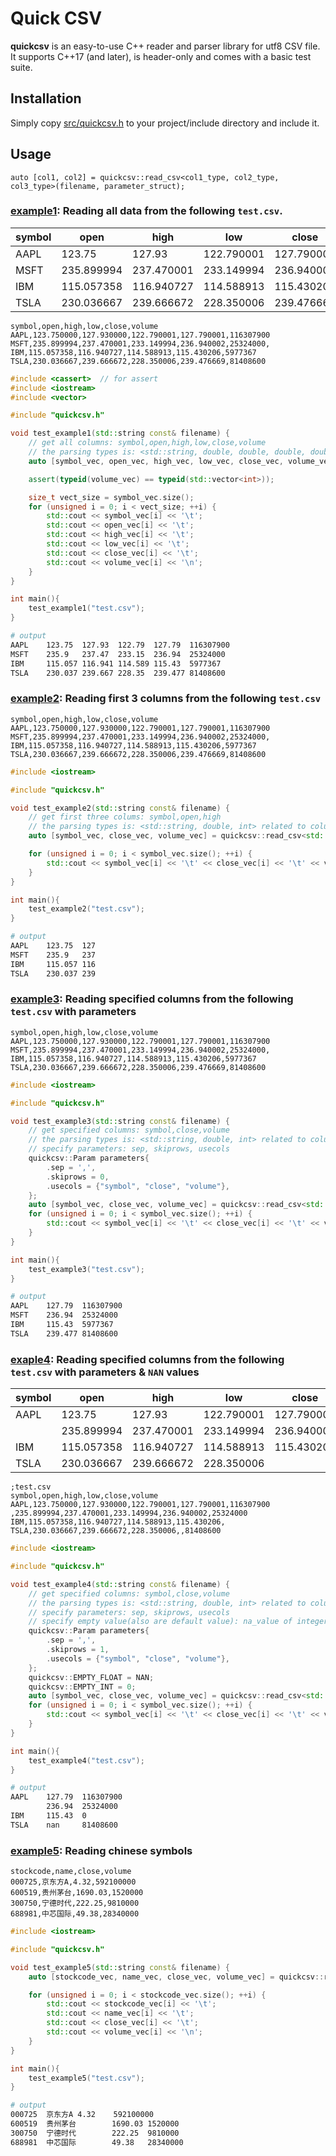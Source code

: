 # Quick CSV

**quickcsv** is an easy-to-use C++ reader and parser library for utf8 CSV file. It supports C++17 (and later), is header-only and comes with a basic test suite.

## Installation

Simply copy [src/quickcsv.h](src/quickcsv.h) to your project/include directory and include it.

## Usage

`auto [col1, col2] = quickcsv::read_csv<col1_type, col2_type, col3_type>(filename, parameter_struct);`

### [example1](tests/example1.h): Reading all data from the following `test.csv`.

| symbol | open       | high       | low        | close      | volume    |
| ------ | ---------- | ---------- | ---------- | ---------- | --------- |
| AAPL   | 123.75     | 127.93     | 122.790001 | 127.790001 | 116307900 |
| MSFT   | 235.899994 | 237.470001 | 233.149994 | 236.940002 | 25324000  |
| IBM    | 115.057358 | 116.940727 | 114.588913 | 115.430206 | 5977367   |
| TSLA   | 230.036667 | 239.666672 | 228.350006 | 239.476669 | 81408600  |

```csv
symbol,open,high,low,close,volume
AAPL,123.750000,127.930000,122.790001,127.790001,116307900
MSFT,235.899994,237.470001,233.149994,236.940002,25324000,
IBM,115.057358,116.940727,114.588913,115.430206,5977367
TSLA,230.036667,239.666672,228.350006,239.476669,81408600
```

```cpp
#include <cassert>  // for assert
#include <iostream>
#include <vector>

#include "quickcsv.h"

void test_example1(std::string const& filename) {
    // get all columns: symbol,open,high,low,close,volume
    // the parsing types is: <std::string, double, double, double, double, int> respectively
    auto [symbol_vec, open_vec, high_vec, low_vec, close_vec, volume_vec] = quickcsv::read_csv<std::string, double, double, double, double, int>(filename);

    assert(typeid(volume_vec) == typeid(std::vector<int>));

    size_t vect_size = symbol_vec.size();
    for (unsigned i = 0; i < vect_size; ++i) {
        std::cout << symbol_vec[i] << '\t';
        std::cout << open_vec[i] << '\t';
        std::cout << high_vec[i] << '\t';
        std::cout << low_vec[i] << '\t';
        std::cout << close_vec[i] << '\t';
        std::cout << volume_vec[i] << '\n';
    }
}

int main(){
    test_example1("test.csv");
}
```

```bash
# output
AAPL    123.75  127.93  122.79  127.79  116307900
MSFT    235.9   237.47  233.15  236.94  25324000
IBM     115.057 116.941 114.589 115.43  5977367
TSLA    230.037 239.667 228.35  239.477 81408600
```

### [example2](tests/example2.h): Reading first 3 columns from the following `test.csv`

```csv
symbol,open,high,low,close,volume
AAPL,123.750000,127.930000,122.790001,127.790001,116307900
MSFT,235.899994,237.470001,233.149994,236.940002,25324000,
IBM,115.057358,116.940727,114.588913,115.430206,5977367
TSLA,230.036667,239.666672,228.350006,239.476669,81408600
```

```cpp
#include <iostream>

#include "quickcsv.h"

void test_example2(std::string const& filename) {
    // get first three colums: symbol,open,high
    // the parsing types is: <std::string, double, int> related to column index
    auto [symbol_vec, close_vec, volume_vec] = quickcsv::read_csv<std::string, double, int>(filename);

    for (unsigned i = 0; i < symbol_vec.size(); ++i) {
        std::cout << symbol_vec[i] << '\t' << close_vec[i] << '\t' << volume_vec[i] << '\n';
    }
}

int main(){
    test_example2("test.csv");
}
```

```bash
# output
AAPL    123.75  127
MSFT    235.9   237
IBM     115.057 116
TSLA    230.037 239
```

### [example3](tests/example3.h): Reading specified columns from the following `test.csv` with parameters

```csv
symbol,open,high,low,close,volume
AAPL,123.750000,127.930000,122.790001,127.790001,116307900
MSFT,235.899994,237.470001,233.149994,236.940002,25324000,
IBM,115.057358,116.940727,114.588913,115.430206,5977367
TSLA,230.036667,239.666672,228.350006,239.476669,81408600
```

```cpp
#include <iostream>

#include "quickcsv.h"

void test_example3(std::string const& filename) {
    // get specified columns: symbol,close,volume
    // the parsing types is: <std::string, double, int> related to column index
    // specify parameters: sep, skiprows, usecols
    quickcsv::Param parameters{
        .sep = ',',
        .skiprows = 0,
        .usecols = {"symbol", "close", "volume"},
    };
    auto [symbol_vec, close_vec, volume_vec] = quickcsv::read_csv<std::string, double, int>(filename, parameters);
    for (unsigned i = 0; i < symbol_vec.size(); ++i) {
        std::cout << symbol_vec[i] << '\t' << close_vec[i] << '\t' << volume_vec[i] << '\n';
    }
}

int main(){
    test_example3("test.csv");
}
```

```bash
# output
AAPL    127.79  116307900
MSFT    236.94  25324000
IBM     115.43  5977367
TSLA    239.477 81408600
```

### [exaple4](tests/example4.h): Reading specified columns from the following `test.csv` with parameters & `NAN` values

| symbol | open       | high       | low        | close      | volume    |
| ------ | ---------- | ---------- | ---------- | ---------- | --------- |
| AAPL   | 123.75     | 127.93     | 122.790001 | 127.790001 | 116307900 |
|        | 235.899994 | 237.470001 | 233.149994 | 236.940002 | 25324000  |
| IBM    | 115.057358 | 116.940727 | 114.588913 | 115.430206 |           |
| TSLA   | 230.036667 | 239.666672 | 228.350006 |            | 81408600  |

```csv
;test.csv
symbol,open,high,low,close,volume
AAPL,123.750000,127.930000,122.790001,127.790001,116307900
,235.899994,237.470001,233.149994,236.940002,25324000
IBM,115.057358,116.940727,114.588913,115.430206,
TSLA,230.036667,239.666672,228.350006,,81408600
```

```cpp
#include <iostream>

#include "quickcsv.h"

void test_example4(std::string const& filename) {
    // get specified columns: symbol,close,volume
    // the parsing types is: <std::string, double, int> related to column index
    // specify parameters: sep, skiprows, usecols
    // specify empty value(also are default value): na_value of integer = 0; na_value of float = NAN
    quickcsv::Param parameters{
        .sep = ',',
        .skiprows = 1,
        .usecols = {"symbol", "close", "volume"},
    };
    quickcsv::EMPTY_FLOAT = NAN;
    quickcsv::EMPTY_INT = 0;
    auto [symbol_vec, close_vec, volume_vec] = quickcsv::read_csv<std::string, double, int>(filename, parameters);
    for (unsigned i = 0; i < symbol_vec.size(); ++i) {
        std::cout << symbol_vec[i] << '\t' << close_vec[i] << '\t' << volume_vec[i] << '\n';
    }
}

int main(){
    test_example4("test.csv");
}
```

```bash
# output
AAPL    127.79  116307900
        236.94  25324000
IBM     115.43  0
TSLA    nan     81408600
```

### [example5](tests/example5.h): Reading chinese symbols

```csv
stockcode,name,close,volume
000725,京东方A,4.32,592100000
600519,贵州茅台,1690.03,1520000
300750,宁德时代,222.25,9810000
688981,中芯国际,49.38,28340000
```

```cpp
#include <iostream>

#include "quickcsv.h"

void test_example5(std::string const& filename) {
    auto [stockcode_vec, name_vec, close_vec, volume_vec] = quickcsv::read_csv<std::string, std::string, double, int>(filename);

    for (unsigned i = 0; i < stockcode_vec.size(); ++i) {
        std::cout << stockcode_vec[i] << '\t';
        std::cout << name_vec[i] << '\t';
        std::cout << close_vec[i] << '\t';
        std::cout << volume_vec[i] << '\n';
    }
}

int main(){
    test_example5("test.csv");
}
```

```bash
# output
000725  京东方A 4.32    592100000
600519  贵州茅台        1690.03 1520000
300750  宁德时代        222.25  9810000
688981  中芯国际        49.38   28340000
```